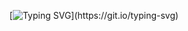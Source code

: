 
<div align="center">
  
[![Typing SVG](https://readme-typing-svg.herokuapp.com?color=F74C4C&center=true&lines=Welcome+to+my+GitHub+profile!;I'm+Dadda+Developer;Follow+me+to+see+my+projects!;Letsgoski;)](https://git.io/typing-svg)

</div>
